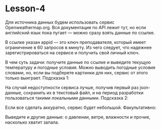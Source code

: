 # Lesson-4
Для источника данных будем использовать сервис Openweathermap.org. Вся документация по API лежит тут, но если 
английский язык пока пугает — можно сразу взять данные по ссылке.

В ссылке указан appid — это ключ преподавателя, который имеет ограничение в 60 запросов в минуту. Из чего следует, 
что надежнее зарегистрироваться на сервисе и получить свой личный ключ.

В чем суть задачи: получите данные по ссылке и выведите текущую температуру и погодные условия. 
Можно выводить погодные условия словами, но, если вы подберете картинки для них, сервис от этого только выиграет.
Подсказка 1:

На случай недоступности сервиса лучше, получив первый раз json-данные, сохранить их в текстовый файл, и на период
разработки пользоваться такими локальными данными.
Подсказка 2:

Если все сделать аккуратно, сервис будет небольшой.
Факультативно:

Выведите и другие данные: о давлении, ветре, влажности и прочие, насколько хватит запала.
